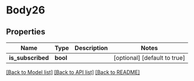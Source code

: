 # Body26

## Properties
Name | Type | Description | Notes
------------ | ------------- | ------------- | -------------
**is_subscribed** | **bool** |  | [optional] [default to true]

[[Back to Model list]](../README.md#documentation-for-models) [[Back to API list]](../README.md#documentation-for-api-endpoints) [[Back to README]](../README.md)


